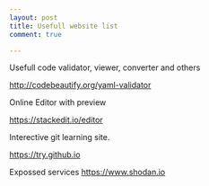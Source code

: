 ```yaml
---
layout: post
title: Usefull website list
comment: true

---
```



Usefull code validator, viewer, converter and others

http://codebeautify.org/yaml-validator

Online Editor with preview

https://stackedit.io/editor

Interective git learning site.

https://try.github.io

Expossed services
https://www.shodan.io
